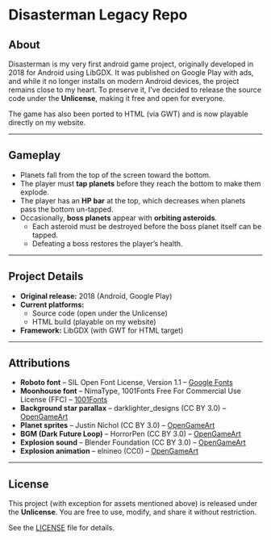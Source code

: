 # Disasterman Legacy Repo

## About
Disasterman is my very first android game project, originally developed in 2018 for Android using LibGDX. It was published on Google Play with ads, and while it no longer installs on modern Android devices, the project remains close to my heart. To preserve it, I’ve decided to release the source code under the **Unlicense**, making it free and open for everyone.

The game has also been ported to HTML (via GWT) and is now playable directly on my website.

---

## Gameplay
- Planets fall from the top of the screen toward the bottom.
- The player must **tap planets** before they reach the bottom to make them explode.
- The player has an **HP bar** at the top, which decreases when planets pass the bottom un-tapped.
- Occasionally, **boss planets** appear with **orbiting asteroids**.
  - Each asteroid must be destroyed before the boss planet itself can be tapped.
  - Defeating a boss restores the player’s health.

---

## Project Details
- **Original release:** 2018 (Android, Google Play)
- **Current platforms:**
  - Source code (open under the Unlicense)
  - HTML build (playable on my website)
- **Framework:** LibGDX (with GWT for HTML target)

---

## Attributions
- **Roboto font** – SIL Open Font License, Version 1.1 – [Google Fonts](https://fonts.google.com/specimen/Roboto)  
- **Moonhouse font** – NimaType, 1001Fonts Free For Commercial Use License (FFC) – [1001Fonts](https://www.1001fonts.com/moonhouse-font.html)
- **Background star parallax** – darklighter_designs (CC BY 3.0) – [OpenGameArt](https://opengameart.org/content/starfield-alpha-4k)  
- **Planet sprites** – Justin Nichol (CC BY 3.0) – [OpenGameArt](https://opengameart.org/content/20-planet-sprites)  
- **BGM (Dark Future Loop)** – HorrorPen (CC BY 3.0) – [OpenGameArt](https://opengameart.org/content/dark-future-loop)  
- **Explosion sound** – Blender Foundation (CC BY 3.0) – [OpenGameArt](https://opengameart.org/content/big-explosion)  
- **Explosion animation** – elnineo (CC0) – [OpenGameArt](https://opengameart.org/content/sophisticated-explosion)  

---

## License
This project (with exception for assets mentioned above) is released under the **Unlicense**. You are free to use, modify, and share it without restriction.

See the [LICENSE](LICENSE) file for details.
